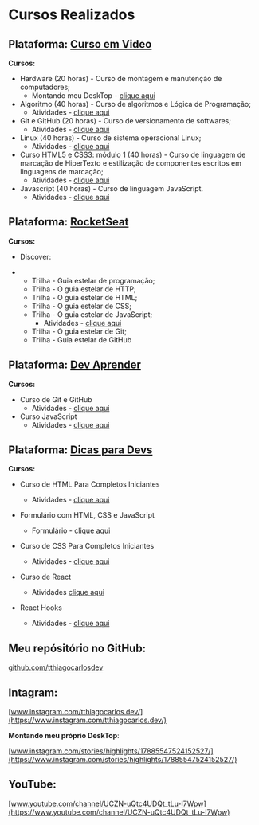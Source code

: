 # Cursos Realizados

## **Plataforma:** [Curso em Video](https://www.cursoemvideo.com/)

**Cursos:** 

- Hardware (20 horas) - Curso de montagem e manutenção de computadores;
  - Montando meu DeskTop - [clique aqui](https://www.instagram.com/stories/highlights/17885547524152527/)
- Algoritmo (40 horas) - Curso de algoritmos e Lógica de Programação;
  - Atividades - [clique aqui](https://github.com/tthiagocarlosdev/Cursos_Concluidos/blob/main/notes/Curso_de_algoritmos_e_Logica_de_Programacao---Curso_em_Video.md)
- Git e GitHub (20 horas) - Curso de versionamento de softwares;
  - Atividades - [clique aqui](https://github.com/tthiagocarlosdev/Cursos_Concluidos/blob/main/notes/Curso_de_Git_e_GitHub---Curso_em_Video.md)
- Linux (40 horas) - Curso de sistema operacional Linux;
  - Atividades - [clique aqui](https://github.com/tthiagocarlosdev/Cursos_Concluidos/blob/main/notes/Curso_de_Linux---Curso_em_Video.md)
- Curso HTML5 e CSS3: módulo 1 (40 horas) - Curso de linguagem de marcação de HiperTexto e estilização de componentes escritos em linguagens de marcação;
  - Atividades - [clique aqui](https://github.com/tthiagocarlosdev/Cursos_Concluidos/blob/main/notes/HTML5_e_CSS3_modulo_01---Curso_em_video.md)
- Javascript (40 horas) - Curso de linguagem JavaScript.
  - Atividades - [clique aqui](https://github.com/tthiagocarlosdev/Cursos_Concluidos/blob/main/notes/Curso_de_JavaScript---Curso_em_Video.md)

## **Plataforma:** [RocketSeat](https://www.rocketseat.com.br/)

**Cursos:** 

- Discover:

- - Trilha - Guia estelar de programação;
  - Trilha - O guia estelar de HTTP;
  - Trilha - O guia estelar de HTML;
  - Trilha - O guia estelar de CSS;
  - Trilha - O guia estelar de JavaScript;
    - Atividades - [clique aqui](https://github.com/tthiagocarlosdev/Cursos_Concluidos/blob/main/notes/O_guia_estelar_de_JavaScript---RocketSeat.md)
  - Trilha - O guia estelar de Git;
  - Trilha - Guia estelar de GitHub

## **Plataforma:** [Dev Aprender](https://www.youtube.com/c/DevAprender)

**Cursos:** 

- Curso de Git e GitHub
  - Atividades - [clique aqui](https://github.com/tthiagocarlosdev/Cursos_Concluidos/blob/main/notes/Curso_de_Git_e_Github---Dev_Aprender.md)
- Curso JavaScript
  - Atividades - [clique aqui](https://github.com/tthiagocarlosdev/Cursos_Concluidos/blob/main/notes/Curso_JavaScript---Dev_Aprender.md)

## **Plataforma:** [Dicas para Devs](https://www.youtube.com/c/dicasparadevs)

**Cursos:** 

- Curso de HTML Para Completos Iniciantes
  - Atividades - [clique aqui](https://github.com/tthiagocarlosdev/Cursos_Concluidos/blob/main/notes/Curso_de_HTML---Dicas_para_Devs.md)
- Formulário com HTML, CSS e JavaScript
  - Formulário - [clique aqui](https://github.com/tthiagocarlosdev/TESTES/tree/main/dicasParaDevs/formulario_HTML_CSs_JavaScript)
- Curso de CSS Para Completos Iniciantes
  - Atividades - [clique aqui](https://github.com/tthiagocarlosdev/Cursos_Concluidos/blob/main/notes/Curso_de_CSS---Dicas_para_Devs.md)
- Curso de React
  
  - Atividades  [clique aqui](https://github.com/tthiagocarlosdev/Cursos_Concluidos/blob/main/notes/Curso_de_React_Para_Completos_Iniciantes---Dicas_para_Devs.md)
- React Hooks
  - Atividades - [clique aqui](https://github.com/tthiagocarlosdev/Cursos_Concluidos/blob/main/notes/React_Hooks---Dicas_para_Devs.md)

## **Meu repósitório no GitHub:**

[github.com/tthiagocarlosdev](https://github.com/tthiagocarlosdev)

## **Intagram:**

[www.instagram.com/tthiagocarlos.dev/](https://www.instagram.com/tthiagocarlos.dev/)

**Montando meu próprio DeskTop**:

[www.instagram.com/stories/highlights/17885547524152527/](https://www.instagram.com/stories/highlights/17885547524152527/)

## **YouTube:**

[www.youtube.com/channel/UCZN-uQtc4UDQt_tLu-I7Wpw](https://www.youtube.com/channel/UCZN-uQtc4UDQt_tLu-I7Wpw)

